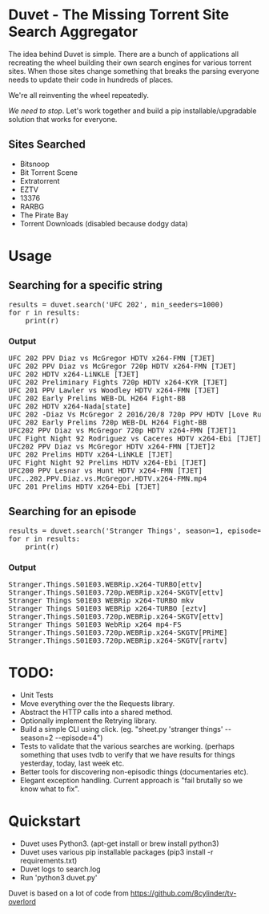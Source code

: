 # Duvet - The Missing Torrent Site Search Aggregator
The idea behind Duvet is simple. There are a bunch of applications all
recreating the wheel building their own search engines for various 
torrent sites. When those sites change something that breaks the parsing
everyone needs to update their code in hundreds of places. 

We're all reinventing the wheel repeatedly.

*We need to stop*. Let's work together and build a pip 
installable/upgradable solution that works for everyone.


## Sites Searched
* Bitsnoop
* Bit Torrent Scene
* Extratorrent
* EZTV
* 13376
* RARBG
* The Pirate Bay
* Torrent Downloads (disabled because dodgy data)



# Usage
## Searching for a specific string
<pre>
results = duvet.search('UFC 202', min_seeders=1000)
for r in results:
    print(r)
</pre>

### Output
<pre>
UFC 202 PPV Diaz vs McGregor HDTV x264-FMN [TJET]              Size: 1.86 GB        Seeders: 31388    Age: 1 days   EXT
UFC 202 PPV Diaz vs McGregor 720p HDTV x264-FMN [TJET]         Size: 5.12 GB        Seeders: 29627    Age: 1 days   EXT
UFC 202 HDTV x264-LiNKLE [TJET]                                Size: 1.69 GB        Seeders: 11447    Age: 1 days   EXT
UFC 202 Preliminary Fights 720p HDTV x264-KYR [TJET]           Size: 2.64 GB        Seeders: 7260     Age: 1 days   EXT
UFC 201 PPV Lawler vs Woodley HDTV x264-FMN [TJET]             Size: 1.78 GB        Seeders: 6581     Age: 22 days   EXT
UFC 202 Early Prelims WEB-DL H264 Fight-BB                     Size: 1.05 GB        Seeders: 5793     Age: 1 days   EXT
UFC 202 HDTV x264-Nada[state]                                  Size: 860.45 MB      Seeders: 5006     Age: 1 days   EXT
UFC 202 -Diaz Vs McGregor 2 2016/20/8 720p PPV HDTV [Love Ru   Size: 2.50 GB        Seeders: 4683     Age: 1 days   TPB
UFC 202 Early Prelims 720p WEB-DL H264 Fight-BB                Size: 3.01 GB        Seeders: 4652     Age: 1 days   EXT
UFC202 PPV Diaz vs McGregor 720p HDTV x264-FMN [TJET]1         Size: 4.77 GB        Seeders: 4504     Age: 1 days   13X
UFC Fight Night 92 Rodriguez vs Caceres HDTV x264-Ebi [TJET]   Size: 2.30 GB        Seeders: 4462     Age: 15 days   EXT
UFC202 PPV Diaz vs McGregor HDTV x264-FMN [TJET]2              Size: 1.74 GB        Seeders: 4294     Age: 1 days   13X
UFC 202 Prelims HDTV x264-LiNKLE [TJET]                        Size: 975.30 MB      Seeders: 4039     Age: 1 days   EXT
UFC Fight Night 92 Prelims HDTV x264-Ebi [TJET]                Size: 1.12 GB        Seeders: 3920     Age: 15 days   EXT
UFC200 PPV Lesnar vs Hunt HDTV x264-FMN [TJET]                 Size: 2.07 GB        Seeders: 3487     Age: 31 days   13X
UFC..202.PPV.Diaz.vs.McGregor.HDTV.x264-FMN.mp4                Size: 1.86 GB        Seeders: 3153     Age: 1 days   EXT
UFC 201 Prelims HDTV x264-Ebi [TJET]                           Size: 1.03 GB        Seeders: 3083     Age: 22 days   EXT
</pre>

## Searching for an episode
<pre>
results = duvet.search('Stranger Things', season=1, episode=3, min_seeders=100)
for r in results:
    print(r)
</pre>

### Output
<pre>
Stranger.Things.S01E03.WEBRip.x264-TURBO[ettv]                 Size: 281.09 MB      Seeders: 15504    Age: 38 days   EXT
Stranger.Things.S01E03.720p.WEBRip.x264-SKGTV[ettv]            Size: 1.34 GB        Seeders: 1277     Age: 38 days   EXT
Stranger Things S01E03 WEBRip x264-TURBO mkv                   Size: 281.09 MB      Seeders: 554      Age: Unknown   BTS
Stranger Things S01E03 WEBRip x264-TURBO [eztv]                Size: 268.07 MB      Seeders: 533      Age: 28 days   EZT
Stranger.Things.S01E03.720p.WEBRip.x264-SKGTV[ettv]            Size: 1.25 GB        Seeders: 307      Age: 38 days   BTR
Stranger Things S01E03 WebRip x264 mp4-FS                      Size: 274.64 MB      Seeders: 199      Age: 38 days   EXT
Stranger.Things.S01E03.720p.WEBRip.x264-SKGTV[PRiME]           Size: 1.34 GB        Seeders: 194      Age: 38 days   EXT
Stranger.Things.S01E03.720p.WEBRip.x264-SKGTV[rartv]           Size: 1.34 GB        Seeders: 190      Age: 38 days   RBG
</pre>


# TODO: 
* Unit Tests
* Move everything over the the Requests library.
* Abstract the HTTP calls into a shared method.
* Optionally implement the Retrying library.
* Build a simple CLI using click. (eg. "sheet.py 'stranger things' 
--season=2 --episode=4")
* Tests to validate that the various searches are working. (perhaps
something that uses tvdb to verify that we have results for things
yesterday, today, last week etc. 
* Better tools for discovering non-episodic things (documentaries etc).
* Elegant exception handling. Current approach is "fail brutally so we 
know what to fix".

# Quickstart
* Duvet uses Python3. (apt-get install or brew install python3)
* Duvet uses various pip installable packages (pip3 install -r 
requirements.txt)
* Duvet logs to search.log
* Run 'python3 duvet.py'

Duvet is based on a lot of code from https://github.com/8cylinder/tv-overlord
